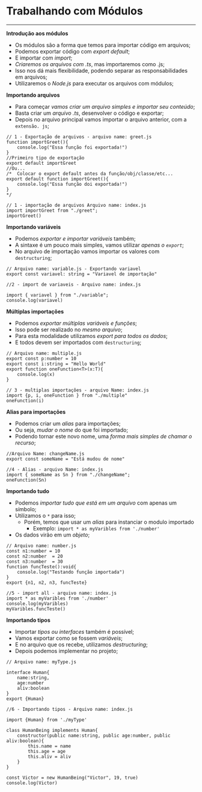 # Trabalhando com Módulos
***

**Introdução aos módulos**
* Os módulos são a forma que temos para importar código em arquivos;
* Podemos exportar código com *export default*;
* E importar com *import*;
* *Criaremos os arquivos com .ts*, mas importaremos como .js;
* Isso nos dá mais flexibilidade, podendo separar as responsabilidades em
arquivos;
* Utilizaremos o *Node.js* para executar os arquivos com módulos;

**Importando arquivos**
* Para começar *vamos criar um arquivo simples e importar seu conteúdo*;
* Basta criar um *arquivo .ts*, desenvolver o código e exportar;
* Depois no arquivo principal vamos importar o arquivo anterior, com a `extensão. js`;
```
// 1 - Exportação de arquivos - arquivo name: greet.js
function importGreet(){
    console.log("Essa função foi exportada!")
}
//Primeiro tipo de exportação
export default importGreet
//Ou...
/*  Colocar o export default antes da função/obj/classe/etc...
export default function importGreet(){
    console.log("Essa função doi exportada!")
}
*/

// 1 - importação de arquivos Arquivo name: index.js
import importGreet from "./greet";
importGreet()

```

**Importando variáveis**
* Podemos *exportar e importar variáveis* também;
* A sintaxe é um pouco mais simples, vamos utilizar *apenas o `export`*;
* No arquivo de importação vamos importar os valores com `destructuring`;
```
// Arquivo name: variable.js - Exportando variavel
export const variavel: string = "Variavel de importação"

//2 - import de variaveis - Arquivo name: index.js

import { variavel } from "./variable";
console.log(variavel)

```

**Múltiplas importações**
* Podemos *exportar múltiplas variáveis e funções*;
* Isso pode ser realizado no *mesmo arquivo*;
* Para esta modalidade utilizamos *export para todos os dados*;
* E todos devem ser importados com `destructuring`;
```
// Arquivo name: multiple.js
export const p:number = 10
export const i:string = "Hello World"
export function oneFunction<T>(x:T){
    console.log(x)
}

// 3 - multiplas importações - arquivo Name: index.js
import {p, i, oneFunction } from "./multiple"
oneFunction(i)
```

**Alias para importações**
* Podemos criar um *alias* para importações;
* Ou seja, *mudar o nome* do que foi importado;
* Podendo tornar este novo nome, uma *forma mais simples de chamar o recurso*;
```
//Arquivo Name: changeName.js
export const someName = "Está mudou de nome"

//4 - Alias - arquivo Name: index.js
import { someName as Sn } from "./changeName";
oneFunction(Sn)
```

**Importando tudo**
* Podemos *importar tudo que está em um arquivo* com apenas um símbolo;
* Utilizamos o `*` para isso;
    * Porém, temos que usar um *alias* para instanciar o modulo importado
        * Exemplo: `import * as myVaribles from './number'`
* Os dados virão em um *objeto*;
```
// Arquivo name: number.js
const n1:number = 10
const n2:number  = 20
const n3:number  = 30
function funcTeste():void{
    console.log("Testando função importada")
}
export {n1, n2, n3, funcTeste}

//5 - import all - arquivo name: index.js
import * as myVaribles from './number'
console.log(myVaribles)
myVaribles.funcTeste()
```

**Importando tipos**
* Importar *tipos ou interfaces* também é possível;
* Vamos exportar como se fossem *variáveis*;
* E no arquivo que os recebe, utilizamos *destructuring*;
* Depois podemos implementar no projeto;
```
// Arquivo name: myType.js

interface Human{
    name:string,
    age:number
    aliv:boolean
}
export {Human}

//6 - Importando tipos - Arquivo name: index.js

import {Human} from './myType'

class HumanBeing implements Human{
    constructor(public name:string, public age:number, public aliv:boolean){
        this.name = name
        this.age = age
        this.aliv = aliv
    }
}

const Victor = new HumanBeing("Victor", 19, true)
console.log(Victor)
```